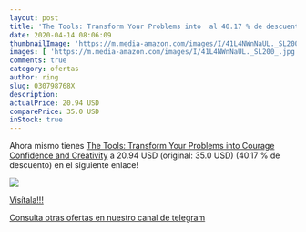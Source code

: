 ```yaml
---
layout: post
title: 'The Tools: Transform Your Problems into  al 40.17 % de descuento'
date: 2020-04-14 08:06:09
thumbnailImage: 'https://m.media-amazon.com/images/I/41L4NWnNaUL._SL200_.jpg'
images: [ 'https://m.media-amazon.com/images/I/41L4NWnNaUL._SL200_.jpg' ]
comments: true
category: ofertas
author: ring
slug: 030798768X
description:
actualPrice: 20.94 USD
comparePrice: 35.0 USD
inStock: true
---
```


Ahora mismo tienes [The Tools: Transform Your Problems into Courage  Confidence  and Creativity](https://www.amazon.com/dp/030798768X/?tag=redken08-20) a 20.94 USD (original: 35.0 USD) (40.17 %  de descuento) en el siguiente enlace!

[![](https://m.media-amazon.com/images/I/41L4NWnNaUL._SL200_.jpg)](https://www.amazon.com/dp/030798768X/?tag=redken08-20)

[Visítala!!!](https://www.amazon.com/dp/030798768X/?tag=redken08-20)

[Consulta otras ofertas en nuestro canal de telegram](https://t.me/s/ofertas25)
